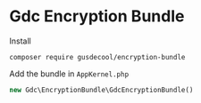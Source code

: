 # Gdc Encryption Bundle

Install

```shell
composer require gusdecool/encryption-bundle
```

Add the bundle in `AppKernel.php`

```php
new Gdc\EncryptionBundle\GdcEncryptionBundle()
```
